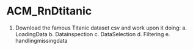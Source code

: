 # ACM_RnDtitanic
1. Download the famous Titanic dataset csv and work upon it doing: a. LoadingData b. Datainspection c. DataSelection d. Filtering e. handlingmissingdata
